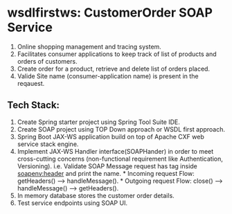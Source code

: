 # wsdlfirstws: CustomerOrder SOAP Service

1. Online shopping management and tracing system.
2. Facilitates consumer applications to keep track of list of products and orders of customers.
3. Create order for a product, retrieve and delete list of orders placed. 
4. Valide Site name (consumer-application name) is present in the reqauest.

## Tech Stack:
1. Create Spring starter project using Spring Tool Suite IDE.
2.  Create SOAP project using TOP Down approach or WSDL first approach.
3. Spring Boot JAX-WS application build on top of Apache CXF web service stack engine.
4. Implement JAX-WS Handler interface(SOAPHander<SOAPMessageContext>) in order to meet cross-cutting concerns (non-functional requirement like Authentication, Versioning). i.e. Validate SOAP Message request has <SiteName> tag inside <soapenv:header> and print the name.
            * Incoming request Flow: getHeaders() --> handleMessage().
						    * Outgoing request Flow: close() --> handleMessage() --> getHeaders().
5. In memory database stores the customer order details.
6. Test service endpoints using SOAP UI. 
